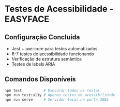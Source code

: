 # Testes de Acessibilidade - EASYFACE

## Configuração Concluída
- Jest + axe-core para testes automatizados
- 6-7 testes de acessibilidade funcionando
- Verificação de estrutura semântica
- Testes de labels ARIA

## Comandos Disponíveis
```bash
npm test          # Executar todos os testes
npm run test:a11y # Apenas testes de acessibilidade  
npm run serve     # Servidor local na porta 3002